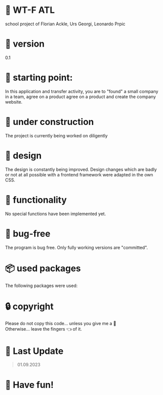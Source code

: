 # :page_facing_up: WT-F ATL
school project of Florian Ackle, Urs Georgi, Leonardo Prpic

# :bookmark: version
0.1

# :construction_worker: starting point:
In this application and transfer activity, you are to "found" a small company in a team, agree on a product agree on a product and create the company website.

# :wrench: under construction
The project is currently being worked on diligently

# :art: design
The design is constantly being improved.
Design changes which are badly or not at all possible with a frontend framework were adapted in the own CSS.

# :construction: functionality
No special functions have been implemented yet.

# :bug: bug-free
The program is bug free. Only fully working versions are "committed".

# :package: used packages
The following packages were used:


# :lock: copyright
Please do not copy this code... unless you give me a :cookie:
</br>
Otherwise... leave the fingers :point_left: of it.

# :date: Last Update
> 01.09.2023

# :rocket: Have fun!
